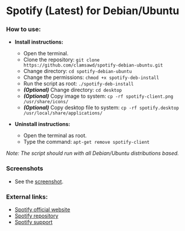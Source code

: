 Spotify (Latest) for Debian/Ubuntu
==================================

### How to use:

  * **Install instructions:**
    * Open the terminal.
    * Clone the repository: `git clone https://github.com/clamsawd/spotify-debian-ubuntu.git`
    * Change directory: `cd spotify-debian-ubuntu`
    * Change the permissions: `chmod +x spotify-deb-install`
    * Run the script as root: `./spotify-deb-install`
    * _**(Optional)**_ Change directory: `cd desktop`
    * _**(Optional)**_ Copy image to system: `cp -rf spotify-client.png /usr/share/icons/`
    * _**(Optional)**_ Copy desktop file to system: `cp -rf spotify.desktop /usr/local/share/applications/`     

  * **Uninstall instructions:**
    * Open the terminal as root.
    * Type the command: `apt-get remove spotify-client`   

_Note: The script should run with all Debian/Ubuntu distributions based._

### Screenshots

  * See the [screenshot](https://raw.githubusercontent.com/clamsawd/spotify-debian-ubuntu/master/screenshots/screenshot.png).

### External links:

  * [Spotify official website](https://www.spotify.com/)
  * [Spotify repository](http://repository.spotify.com/pool/non-free/s/spotify-client)
  * [Spotify support](https://support.spotify.com)
